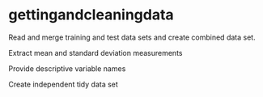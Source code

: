 # gettingandcleaningdata

Read and merge training and test data sets and create combined data set. 

Extract mean and standard deviation measurements 

Provide descriptive variable names 

Create independent tidy data set
